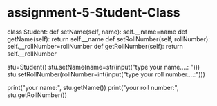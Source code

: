 # assignment-5-Student-Class
class Student:
    def setName(self, name):
        self.__name=name
    def getName(self):
        return self.__name
    def setRollNumber(self, rollNumber):
        self.__rollNumber=rollNumber
    def getRollNumber(self):
        return self.__rollNumber
  

stu=Student()
stu.setName(name=str(input("type your name....: ")))
stu.setRollNumber(rollNumber=int(input("type your roll number....:")))

print("your name:", stu.getName())
print("your roll number:", stu.getRollNumber())

